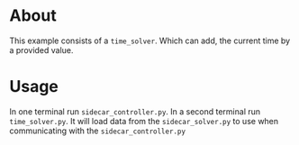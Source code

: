 # About

This example consists of a `time_solver`. Which can add, the current time by a provided value.

# Usage

In one terminal run `sidecar_controller.py`.
In a second terminal run `time_solver.py`. It will load data from the `sidecar_solver.py` to use when communicating with the `sidecar_controller.py`
